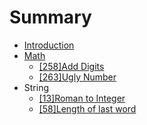 # Summary

* [Introduction](README.md)
* [Math](chapter1.md)
   * [[258]Add Digits]([258]add_digits.md)
   * [[263]Ugly Number]([263]ugly_number.md)
* String
   * [[13]Roman to Integer]([13]roman_to_integer.md)
   * [[58]Length of last word]([58]length_of_last_word.md)

